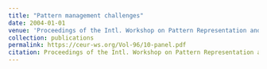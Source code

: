 ```yaml
---
title: "Pattern management challenges"
date: 2004-01-01
venue: 'Proceedings of the Intl. Workshop on Pattern Representation and Management, Heraklion, Greece, March 18, 2004, PaRMa 2004 was held in conjunction with the 9th Int. Conference on Extending Database Technology {(EDBT} 2004)'
collection: publications
permalink: https://ceur-ws.org/Vol-96/10-panel.pdf
citation: Proceedings of the Intl. Workshop on Pattern Representation and Management, Heraklion, Greece, March 18, 2004, PaRMa 2004 was held in conjunction with the 9th Int. Conference on Extending Database Technology (EDBT 2004).
---
```

